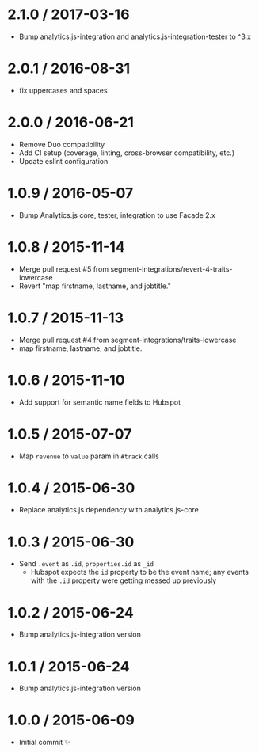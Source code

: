 
2.1.0 / 2017-03-16
==================

  * Bump analytics.js-integration and analytics.js-integration-tester to ^3.x

2.0.1 / 2016-08-31
==================

  * fix uppercases and spaces

2.0.0 / 2016-06-21
==================

  * Remove Duo compatibility
  * Add CI setup (coverage, linting, cross-browser compatibility, etc.)
  * Update eslint configuration

1.0.9 / 2016-05-07
==================

  * Bump Analytics.js core, tester, integration to use Facade 2.x

1.0.8 / 2015-11-14
==================

  * Merge pull request #5 from segment-integrations/revert-4-traits-lowercase
  * Revert "map firstname, lastname, and jobtitle."

1.0.7 / 2015-11-13
==================

  * Merge pull request #4 from segment-integrations/traits-lowercase
  * map firstname, lastname, and jobtitle.

1.0.6 / 2015-11-10
==================

  * Add support for semantic name fields to Hubspot

1.0.5 / 2015-07-07
==================

  * Map `revenue` to `value` param in `#track` calls

1.0.4 / 2015-06-30
==================

  * Replace analytics.js dependency with analytics.js-core

1.0.3 / 2015-06-30
==================

  * Send `.event` as `.id`, `properties.id` as `_id`
    * Hubspot expects the `id` property to be the event name; any events with the `.id` property were getting messed up previously

1.0.2 / 2015-06-24
==================

  * Bump analytics.js-integration version

1.0.1 / 2015-06-24
==================

  * Bump analytics.js-integration version

1.0.0 / 2015-06-09
==================

  * Initial commit :sparkles:
